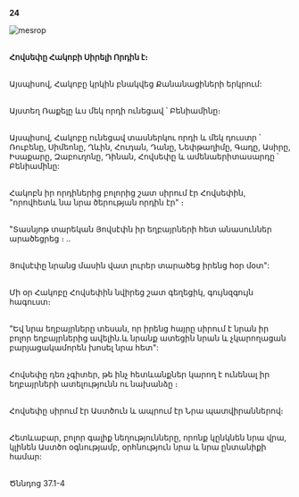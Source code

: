 **24**

![mesrop](https://volamar.ru/audio_video/foto/01/detbible/B60.BMP)

\
**Հովսեփը Հակոբի Սիրելի Որդին է։**

\
Այսպիսով, Հակոբը կրկին բնակվեց Քանանացիների երկրում:

\
Այստեղ Ռաքելը ևս մեկ որդի ունեցավ ՝ Բենիամինը։

\
Այսպիսով, Հակոբը ունեցավ տասներկու որդի և մեկ դուստր ՝ Ռուբենը, Սիմեոնը, Ղևին, Հուդան, Դանը, Նեփթաղիմը, Գադը, Ասիրը, Իսաքարը, Զաբուղոնը, Դինան, Հովսեփը և ամենաերիտասարդը ՝ Բենիամինը:

\
Հակոբն իր որդիներից բոլորից շատ սիրում էր Հովսեփին, "որովհետև նա նրա ծերության որդին էր" ։

\
"Տասնյոթ տարեկան Յովսէփն իր եղբայրների հետ անասուններ արածեցրեց ։ ..

\
Յովսէփը նրանց մասին վատ լուրեր տարածեց իրենց հօր մօտ":

\
Մի օր Հակոբը Հովսեփին նվիրեց շատ գեղեցիկ, գույնզգույն հագուստ։

\
"Եվ նրա եղբայրները տեսան, որ իրենց հայրը սիրում է նրան իր բոլոր եղբայրներից ավելին.և նրանք ատեցին նրան և չկարողացան բարյացակամորեն խոսել նրա հետ":

\
Հովսեփը դեռ չգիտեր, թե ինչ հետևանքներ կարող է ունենալ իր եղբայրների ատելությունն ու նախանձը ։

\
Հովսեփը սիրում էր Աստծուն և ապրում էր Նրա պատվիրաններով։

\
Հետևաբար, բոլոր գալիք նեղությունները, որոնք կընկնեն նրա վրա, կլինեն Աստծո օգնությամբ, օրհնություն նրա և նրա ընտանիքի համար:

\
Ծննդոց 37.1-4
